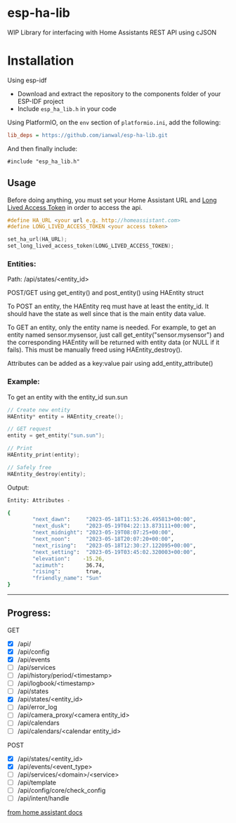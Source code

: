 # esp-ha-lib
WIP Library for interfacing with Home Assistants REST API using cJSON



# Installation

Using esp-idf
 - Download and extract the repository to the components folder of your ESP-IDF project
 - Include `esp_ha_lib.h` in your code


Using PlatformIO, on the `env` section of `platformio.ini`,  add the following:
```ini
lib_deps = https://github.com/ianwal/esp-ha-lib.git
```

And then finally include:

```#include "esp_ha_lib.h"```


## Usage

Before doing anything, you must set your Home Assistant URL and [Long Lived Access Token](https://developers.home-assistant.io/docs/auth_api/#long-lived-access-token) in order to access the api.

```c
#define HA_URL <your url e.g. http://homeassistant.com>
#define LONG_LIVED_ACCESS_TOKEN <your access token>

set_ha_url(HA_URL);
set_long_lived_access_token(LONG_LIVED_ACCESS_TOKEN);
```

### Entities:

Path: /api/states/<entity_id>

POST/GET using get_entity() and post_entity() using HAEntity struct

To POST an entity, the HAEntity req must have at least the entity_id. It should have the state as well since that is the main entity data value. 

To GET an entity, only the entity name is needed. For example, to get an entity named sensor.mysensor, just call get_entity("sensor.mysensor") and the corresponding HAEntity will be returned with entity data (or NULL if it fails). This must be manually freed using HAEntity_destroy().

Attributes can be added as a key:value pair using add_entity_attribute()

### Example:
To get an entity with the entity_id sun.sun

```c
// Create new entity
HAEntity* entity = HAEntity_create();

// GET request
entity = get_entity("sun.sun");

// Print
HAEntity_print(entity);

// Safely free
HAEntity_destroy(entity);
```

Output:

```sh
Entity: Attributes -

{
        "next_dawn":     "2023-05-18T11:53:26.495813+00:00",
        "next_dusk":     "2023-05-19T04:22:13.873111+00:00",
        "next_midnight": "2023-05-19T08:07:25+00:00",
        "next_noon":     "2023-05-18T20:07:20+00:00",
        "next_rising":   "2023-05-18T12:30:27.122095+00:00",
        "next_setting":  "2023-05-19T03:45:02.320003+00:00",
        "elevation":    -15.26,
        "azimuth":       36.74,
        "rising":        true,
        "friendly_name": "Sun"
}
```

---

## Progress:

GET
- [x] /api/
- [x] /api/config
- [x] /api/events
- [ ] /api/services
- [ ] /api/history/period/\<timestamp\>
- [ ] /api/logbook/\<timestamp\>
- [ ] /api/states
- [x] /api/states/\<entity_id\>
- [ ] /api/error_log
- [ ] /api/camera_proxy/\<camera entity_id\>
- [ ] /api/calendars
- [ ] /api/calendars/\<calendar entity_id\>

POST
- [x] /api/states/\<entity_id\>
- [x] /api/events/\<event_type\>
- [ ] /api/services/\<domain\>/\<service\>
- [ ] /api/template
- [ ] /api/config/core/check_config
- [ ] /api/intent/handle

[from home assistant docs](https://developers.home-assistant.io/docs/api/rest/)

